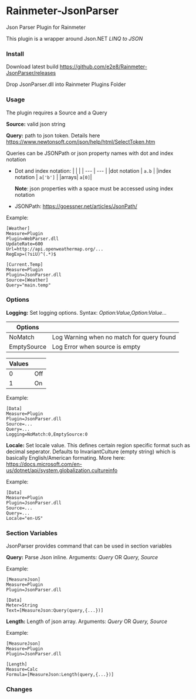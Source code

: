 # Rainmeter-JsonParser
Json Parser Plugin for Rainmeter

This plugin is a wrapper around Json.NET _LINQ to JSON_

### Install
Download latest build https://github.com/e2e8/Rainmeter-JsonParser/releases

Drop JsonParser.dll into Rainmeter Plugins Folder

### Usage

The plugin requires a Source and a Query

**Source:** valid json string

**Query:** path to json token. Details here https://www.newtonsoft.com/json/help/html/SelectToken.htm

Queries can be JSONPath or json property names with dot and index notation

- Dot and index notation:
    | | |
    | --- | --- |
    |dot notation | ```a.b``` |
    |index notation | ```a['b']``` |
    |arrays| ```a[0]```|

    **Note**: json properties with a space must be accessed using index notation
    
- JSONPath: https://goessner.net/articles/JsonPath/


Example:
```
[Weather]
Measure=Plugin
Plugin=WebParser.dll
UpdateRate=600
Url=http://api.openweathermap.org/...
RegExp=(?siU)^(.*)$

[Current.Temp]
Measure=Plugin
Plugin=JsonParser.dll
Source=[Weather]
Query="main.temp"
```

### Options

**Logging:** Set logging options. Syntax: _Option:Value,Option:Value..._

| Options | |
| --- | --- |
| NoMatch | Log Warning when no match for query found   |
| EmptySource | Log Error when source is empty          |

| Values |     |
| ------ | --- |
| 0      | Off |
| 1      | On  |

Example:
```
[Data]
Measure=Plugin
Plugin=JsonParser.dll
Source=...
Query=...
Logging=NoMatch:0,EmptySource:0
```

**Locale:** Set locale value. This defines certain region specific format such as decimal seperator. Defaults to InvariantCulture (empty string) which is basically English/American formating. More here: https://docs.microsoft.com/en-us/dotnet/api/system.globalization.cultureinfo

Example:
```
[Data]
Measure=Plugin
Plugin=JsonParser.dll
Source=...
Query=...
Locale="en-US"
```

### Section Variables

JsonParser provides command that can be used in section variables

**Query:** Parse Json inline. Arguments: _Query_ OR _Query, Source_ 

Example:
```
[MeasureJson]
Measure=Plugin
Plugin=JsonParser.dll

[Data]
Meter=String
Text=[MeasureJson:Query(query,{...})]
```

**Length:** Length of json array. Arguments: _Query_ OR _Query, Source_

Example:
```
[MeasureJson]
Measure=Plugin
Plugin=JsonParser.dll

[Length]
Measure=Calc
Formula=[MeasureJson:Length(query,{...})]
```
### Changes
